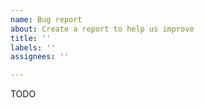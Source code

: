 ```yaml
---
name: Bug report
about: Create a report to help us improve
title: ''
labels: ''
assignees: ''

---
```


TODO